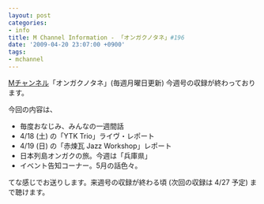 ```yaml
---
layout: post
categories:
- info
title: M Channel Information - 「オンガクノタネ」#196
date: '2009-04-20 23:07:00 +0900'
tags:
- mchannel
---
```

[Mチャンネル][1]「オンガクノタネ」(毎週月曜日更新) 今週号の収録が終わっております。

今回の内容は、

* 毎度おなじみ、みんなの一週間話
* 4/18 (土) の「YTK Trio」ライヴ・レポート
* 4/19 (日) の「赤煉瓦 Jazz Workshop」レポート
* 日本列島オンガクの旅。今週は「兵庫県」
* イベント告知コーナー。5月の話色々。

てな感じでお送りします。来週号の収録が終わる頃 (次回の収録は 4/27 予定) まで聴けます。



[1]: http://mch.maizuru.info/
